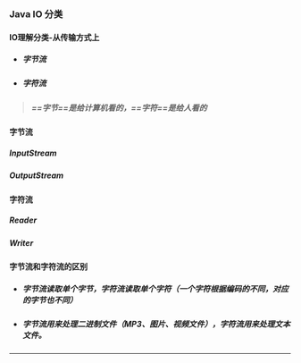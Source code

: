 ### Java IO 分类



#### IO理解分类-从传输方式上

- ##### 字节流

- ##### 字符流

> ##### ==字节==是给计算机看的，==字符==是给人看的



#### 字节流

##### InputStream

##### OutputStream



#### 字符流

##### Reader

##### Writer



#### 字节流和字符流的区别

- ##### 字节流读取单个字节，字符流读取单个字符（一个字符根据编码的不同，对应的字节也不同）

- ##### 字节流用来处理二进制文件（MP3、图片、视频文件），字符流用来处理文本文件。





<hr>










